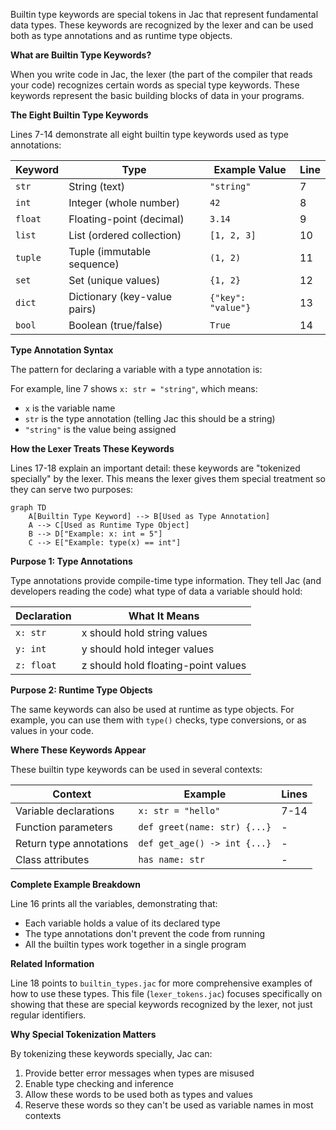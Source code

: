 Builtin type keywords are special tokens in Jac that represent fundamental data types. These keywords are recognized by the lexer and can be used both as type annotations and as runtime type objects.

**What are Builtin Type Keywords?**

When you write code in Jac, the lexer (the part of the compiler that reads your code) recognizes certain words as special type keywords. These keywords represent the basic building blocks of data in your programs.

**The Eight Builtin Type Keywords**

Lines 7-14 demonstrate all eight builtin type keywords used as type annotations:

| Keyword | Type | Example Value | Line |
|---------|------|---------------|------|
| `str` | String (text) | `"string"` | 7 |
| `int` | Integer (whole number) | `42` | 8 |
| `float` | Floating-point (decimal) | `3.14` | 9 |
| `list` | List (ordered collection) | `[1, 2, 3]` | 10 |
| `tuple` | Tuple (immutable sequence) | `(1, 2)` | 11 |
| `set` | Set (unique values) | `{1, 2}` | 12 |
| `dict` | Dictionary (key-value pairs) | `{"key": "value"}` | 13 |
| `bool` | Boolean (true/false) | `True` | 14 |

**Type Annotation Syntax**

The pattern for declaring a variable with a type annotation is:

For example, line 7 shows `x: str = "string"`, which means:
- `x` is the variable name
- `str` is the type annotation (telling Jac this should be a string)
- `"string"` is the value being assigned

**How the Lexer Treats These Keywords**

Lines 17-18 explain an important detail: these keywords are "tokenized specially" by the lexer. This means the lexer gives them special treatment so they can serve two purposes:

```mermaid
graph TD
    A[Builtin Type Keyword] --> B[Used as Type Annotation]
    A --> C[Used as Runtime Type Object]
    B --> D["Example: x: int = 5"]
    C --> E["Example: type(x) == int"]
```

**Purpose 1: Type Annotations**

Type annotations provide compile-time type information. They tell Jac (and developers reading the code) what type of data a variable should hold:

| Declaration | What It Means |
|-------------|---------------|
| `x: str` | x should hold string values |
| `y: int` | y should hold integer values |
| `z: float` | z should hold floating-point values |

**Purpose 2: Runtime Type Objects**

The same keywords can also be used at runtime as type objects. For example, you can use them with `type()` checks, type conversions, or as values in your code.

**Where These Keywords Appear**

These builtin type keywords can be used in several contexts:

| Context | Example | Lines |
|---------|---------|-------|
| Variable declarations | `x: str = "hello"` | 7-14 |
| Function parameters | `def greet(name: str) {...}` | - |
| Return type annotations | `def get_age() -> int {...}` | - |
| Class attributes | `has name: str` | - |

**Complete Example Breakdown**

Line 16 prints all the variables, demonstrating that:
- Each variable holds a value of its declared type
- The type annotations don't prevent the code from running
- All the builtin types work together in a single program

**Related Information**

Line 18 points to `builtin_types.jac` for more comprehensive examples of how to use these types. This file (`lexer_tokens.jac`) focuses specifically on showing that these are special keywords recognized by the lexer, not just regular identifiers.

**Why Special Tokenization Matters**

By tokenizing these keywords specially, Jac can:
1. Provide better error messages when types are misused
2. Enable type checking and inference
3. Allow these words to be used both as types and values
4. Reserve these words so they can't be used as variable names in most contexts
